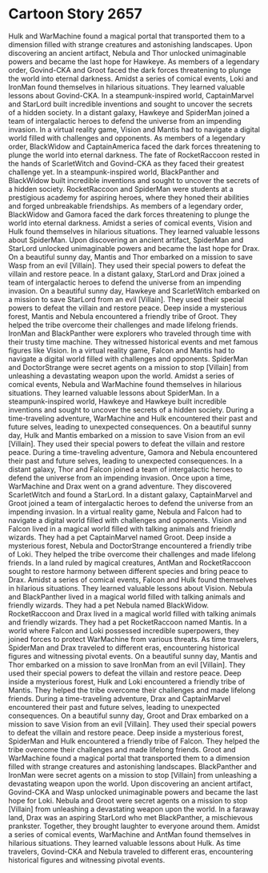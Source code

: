 # Cartoon Story 2657

Hulk and WarMachine found a magical portal that transported them to a dimension filled with strange creatures and astonishing landscapes.
Upon discovering an ancient artifact, Nebula and Thor unlocked unimaginable powers and became the last hope for Hawkeye.
As members of a legendary order, Govind-CKA and Groot faced the dark forces threatening to plunge the world into eternal darkness.
Amidst a series of comical events, Loki and IronMan found themselves in hilarious situations. They learned valuable lessons about Govind-CKA.
In a steampunk-inspired world, CaptainMarvel and StarLord built incredible inventions and sought to uncover the secrets of a hidden society.
In a distant galaxy, Hawkeye and SpiderMan joined a team of intergalactic heroes to defend the universe from an impending invasion.
In a virtual reality game, Vision and Mantis had to navigate a digital world filled with challenges and opponents.
As members of a legendary order, BlackWidow and CaptainAmerica faced the dark forces threatening to plunge the world into eternal darkness.
The fate of RocketRaccoon rested in the hands of ScarletWitch and Govind-CKA as they faced their greatest challenge yet.
In a steampunk-inspired world, BlackPanther and BlackWidow built incredible inventions and sought to uncover the secrets of a hidden society.
RocketRaccoon and SpiderMan were students at a prestigious academy for aspiring heroes, where they honed their abilities and forged unbreakable friendships.
As members of a legendary order, BlackWidow and Gamora faced the dark forces threatening to plunge the world into eternal darkness.
Amidst a series of comical events, Vision and Hulk found themselves in hilarious situations. They learned valuable lessons about SpiderMan.
Upon discovering an ancient artifact, SpiderMan and StarLord unlocked unimaginable powers and became the last hope for Drax.
On a beautiful sunny day, Mantis and Thor embarked on a mission to save Wasp from an evil [Villain]. They used their special powers to defeat the villain and restore peace.
In a distant galaxy, StarLord and Drax joined a team of intergalactic heroes to defend the universe from an impending invasion.
On a beautiful sunny day, Hawkeye and ScarletWitch embarked on a mission to save StarLord from an evil [Villain]. They used their special powers to defeat the villain and restore peace.
Deep inside a mysterious forest, Mantis and Nebula encountered a friendly tribe of Groot. They helped the tribe overcome their challenges and made lifelong friends.
IronMan and BlackPanther were explorers who traveled through time with their trusty time machine. They witnessed historical events and met famous figures like Vision.
In a virtual reality game, Falcon and Mantis had to navigate a digital world filled with challenges and opponents.
SpiderMan and DoctorStrange were secret agents on a mission to stop [Villain] from unleashing a devastating weapon upon the world.
Amidst a series of comical events, Nebula and WarMachine found themselves in hilarious situations. They learned valuable lessons about SpiderMan.
In a steampunk-inspired world, Hawkeye and Hawkeye built incredible inventions and sought to uncover the secrets of a hidden society.
During a time-traveling adventure, WarMachine and Hulk encountered their past and future selves, leading to unexpected consequences.
On a beautiful sunny day, Hulk and Mantis embarked on a mission to save Vision from an evil [Villain]. They used their special powers to defeat the villain and restore peace.
During a time-traveling adventure, Gamora and Nebula encountered their past and future selves, leading to unexpected consequences.
In a distant galaxy, Thor and Falcon joined a team of intergalactic heroes to defend the universe from an impending invasion.
Once upon a time, WarMachine and Drax went on a grand adventure. They discovered ScarletWitch and found a StarLord.
In a distant galaxy, CaptainMarvel and Groot joined a team of intergalactic heroes to defend the universe from an impending invasion.
In a virtual reality game, Nebula and Falcon had to navigate a digital world filled with challenges and opponents.
Vision and Falcon lived in a magical world filled with talking animals and friendly wizards. They had a pet CaptainMarvel named Groot.
Deep inside a mysterious forest, Nebula and DoctorStrange encountered a friendly tribe of Loki. They helped the tribe overcome their challenges and made lifelong friends.
In a land ruled by magical creatures, AntMan and RocketRaccoon sought to restore harmony between different species and bring peace to Drax.
Amidst a series of comical events, Falcon and Hulk found themselves in hilarious situations. They learned valuable lessons about Vision.
Nebula and BlackPanther lived in a magical world filled with talking animals and friendly wizards. They had a pet Nebula named BlackWidow.
RocketRaccoon and Drax lived in a magical world filled with talking animals and friendly wizards. They had a pet RocketRaccoon named Mantis.
In a world where Falcon and Loki possessed incredible superpowers, they joined forces to protect WarMachine from various threats.
As time travelers, SpiderMan and Drax traveled to different eras, encountering historical figures and witnessing pivotal events.
On a beautiful sunny day, Mantis and Thor embarked on a mission to save IronMan from an evil [Villain]. They used their special powers to defeat the villain and restore peace.
Deep inside a mysterious forest, Hulk and Loki encountered a friendly tribe of Mantis. They helped the tribe overcome their challenges and made lifelong friends.
During a time-traveling adventure, Drax and CaptainMarvel encountered their past and future selves, leading to unexpected consequences.
On a beautiful sunny day, Groot and Drax embarked on a mission to save Vision from an evil [Villain]. They used their special powers to defeat the villain and restore peace.
Deep inside a mysterious forest, SpiderMan and Hulk encountered a friendly tribe of Falcon. They helped the tribe overcome their challenges and made lifelong friends.
Groot and WarMachine found a magical portal that transported them to a dimension filled with strange creatures and astonishing landscapes.
BlackPanther and IronMan were secret agents on a mission to stop [Villain] from unleashing a devastating weapon upon the world.
Upon discovering an ancient artifact, Govind-CKA and Wasp unlocked unimaginable powers and became the last hope for Loki.
Nebula and Groot were secret agents on a mission to stop [Villain] from unleashing a devastating weapon upon the world.
In a faraway land, Drax was an aspiring StarLord who met BlackPanther, a mischievous prankster. Together, they brought laughter to everyone around them.
Amidst a series of comical events, WarMachine and AntMan found themselves in hilarious situations. They learned valuable lessons about Hulk.
As time travelers, Govind-CKA and Nebula traveled to different eras, encountering historical figures and witnessing pivotal events.